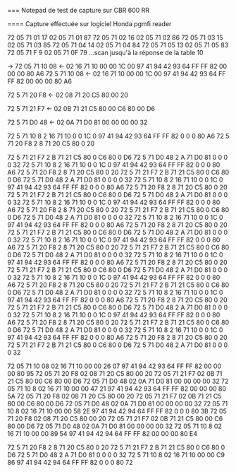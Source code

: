 === Notepad de test de capture sur CBR 600 RR

==== Capture effectuée sur logiciel Honda pgmfi reader

72 05 71 01 17
	02 05 71 01 87 
72 05 71 02 16
	02 05 71 02 86
72 05 71 03 15
	02 05 71 03 85
72 05 71 04 14
	02 05 71 04 84
72 05 71 05 13
	02 05 71 05 83 
72 05 71 F 9
	02 05 71 0F 79 
...scan jusqu'à la réponse de la table 10

-> 72 05 71 10 08
	<- 02 16 71 10 00 00 1C 00 97 41 94 42 93 64 FF FF 82 00 00 00 80 A6 
72 5 71 10 08
	<- 02 16 71 10 00 00 1C 00 97 41 94 42 93 64 FF FF 82 00 00 00 80 A6
	
72 5 71 20 F8
	<- 02 08 71 20 C5 80 00 20
	
72 5 71 21 F7
	<- 02 0B 71 21 C5 80 00 C6 80 00 D6
	
72 5 71 D0 48
	<- 02 0A 71 D0 81 00 00 00 00 32
	
72 5 71 10 8 
	2 16 71 10 0 0 1C 0 97 41 94 42 93 64 FF FF 82 0 0 0 80 A6
72 5 71 20 F8
	2 8 71 20 C5 80 0 20
	
72 5 71 21 F7 2 B 71 21 C5 80 0 C6 80 0 D6
72 5 71 D0 48 2 A 71 D0 81 0 0 0 0 32 72
 5 71 10 8 2 16 71 10 0 0 1C 0 97 41 94 42 93 64 FF FF 82 0 0 0 80 A6 72
 5 71 20 F8 2 8 71 20 C5 80 0 20 72
 5 71 21 F7 2 B 71 21 C5 80 0 C6 80 0 D6 72
 5 71 D0 48 2 A 71 D0 81 0 0 0 0 32 72
 5 71 10 8 2 16 71 10 0 0 1C 0 97 41 94 42 93 64 FF FF 82 0 0 0 80 A6 72
 5 71 20 F8 2 8 71 20 C5 80 0 20 72
 5 71 21 F7 2 B 71 21 C5 80 0 C6 80 0 D6 72
 5 71 D0 48 2 A 71 D0 81 0 0 0 0 32 72
 5 71 10 8 2 16 71 10 0 0 1C 0 97 41 94 42 93 64 FF FF 82 0 0 0 80 A6 72
 5 71 20 F8 2 8 71 20 C5 80 0 20 72
 5 71 21 F7 2 B 71 21 C5 80 0 C6 80 0 D6 72
 5 71 D0 48 2 A 71 D0 81 0 0 0 0 32 72
 5 71 10 8 2 16 71 10 0 0 1C 0 97 41 94 42 93 64 FF FF 82 0 0 0 80 A6 72
 5 71 20 F8 2 8 71 20 C5 80 0 20 72
 5 71 21 F7 2 B 71 21 C5 80 0 C6 80 0 D6 72
 5 71 D0 48 2 A 71 D0 81 0 0 0 0 32 72
 5 71 10 8 2 16 71 10 0 0 1C 0 97 41 94 42 93 64 FF FF 82 0 0 0 80 A6 72
 5 71 20 F8 2 8 71 20 C5 80 0 20 72
 5 71 21 F7 2 B 71 21 C5 80 0 C6 80 0 D6 72
 5 71 D0 48 2 A 71 D0 81 0 0 0 0 32 72
 5 71 10 8 2 16 71 10 0 0 1C 0 97 41 94 42 93 64 FF FF 82 0 0 0 80 A6 72
 5 71 20 F8 2 8 71 20 C5 80 0 20 72
 5 71 21 F7 2 B 71 21 C5 80 0 C6 80 0 D6 72
 5 71 D0 48 2 A 71 D0 81 0 0 0 0 32 72
 5 71 10 8 2 16 71 10 0 0 1C 0 97 41 94 42 93 64 FF FF 82 0 0 0 80 A6 72
 5 71 20 F8 2 8 71 20 C5 80 0 20 72
 5 71 21 F7 2 B 71 21 C5 80 0 C6 80 0 D6 72
 5 71 D0 48 2 A 71 D0 81 0 0 0 0 32 72
 5 71 10 8 2 16 71 10 0 0 1C 0 97 41 94 42 93 64 FF FF 82 0 0 0 80 A6 72
 5 71 20 F8 2 8 71 20 C5 80 0 20 72
 5 71 21 F7 2 B 71 21 C5 80 0 C6 80 0 D6 72
 5 71 D0 48 2 A 71 D0 81 0 0 0 0 32 72
 5 71 10 8 2 16 71 10 0 0 1C 0 97 41 94 42 93 64 FF FF 82 0 0 0 80 A6 72
 5 71 20 F8 2 8 71 20 C5 80 0 20 72
 5 71 21 F7 2 B 71 21 C5 80 0 C6 80 0 D6 72
 5 71 D0 48 2 A 71 D0 81 0 0 0 0 32 72
 5 71 10 8 2 16 71 10 0 0 1C 0 97 41 94 42 93 64 FF FF 82 0 0 0 80 A6 72
 5 71 20 F8 2 8 71 20 C5 80 0 20 72
 5 71 21 F7 2 B 71 21 C5 80 0 C6 80 0 D6 72
 5 71 D0 48 2 A 71 D0 81 0 0 0 0 32
 
 
 
 72 05 71 10 08
	02 16 71 10 00 00 26 07 97 41 94 42 93 64 FF FF 82 00 00 00 80 95
 72 05 71 20 F8
	02 08 71 20 C5 80 00 20
 72 05 71 21 F7
	02 0B 71 21 C5 80 00 C6 80 00 D6
 72 05 71 D0 48
	02 0A 71 D0 81 00 00 00 00 32
 72 05 71 10 8 
	02 16 71 10 00 00 47 21 97 41 94 42 93 64 FF FF 82 00 00 00 80 5A
 72 05 71 20 F8
	02 08 71 20 C5 80 00 20
 72 05 71 21 F7
	02 0B 71 21 C5 80 00 C6 80 00 D6
 72 05 71 D0 48
	02 0A 71 D0 81 00 00 00 00 32
 72 05 71 10 8
	02 16 71 10 00 00 58 2E 97 41 94 42 94 64 FF FF 82 0 0 0 80 3B
 72 05 71 20 F8
	02 08 71 20 C5 80 00 20
 72 05 71 21 F7
	02 0B 71 21 C5 80 00 C6 80 00 D6
 72 05 71 D0 48
	02 0A 71 D0 81 00 00 00 00 32
 72 05 71 10 8
	02 16 71 10 00 00 89 54 97 41 94 42 94 64 FF FF 82 00 00 00 80 E4
 
 
 
 
 72 5 71 20 F8 2 8 71 20 C5 80 0 20
 72 5 71 21 F7 2 B 71 21 C5 80 0 C6 80 0 D6
 72 5 71 D0 48 2 A 71 D0 81 0 0 0 0 32
 72 5 71 10 8 
	02 16 71 10 00 00 C9 86 97 41 94 42 94 64 FF FF 82 0 0 0 80 72
